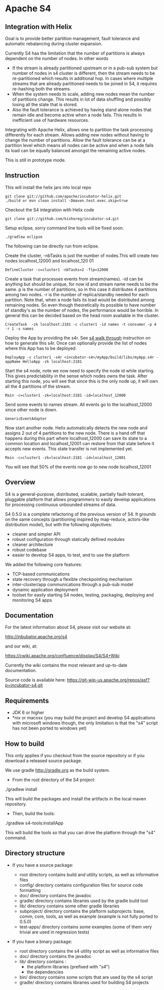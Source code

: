 Apache S4
=========

Integration with Helix
----------------------

Goal is to provide better partition management, fault tolerance and automatic rebalancing during cluster expansion.

Currently S4 has the limitation that the number of partitions is always dependent on the number of nodes. In other words 
   * If the stream is already partitioned upstream or in a pub-sub system but number of nodes in s4 cluster is different, then the stream needs to be re-partitioned which results in additional hop. In cases where multiple streams that are already partitioned needs to be joined in S4, it requires re-hashing both the streams.
   * When the system needs to scale, adding new nodes mean the number of partitions change. This results in lot of data shuffling and possibly losing all the state that is stored.
   * Also the fault tolerance is achieved by having stand alone nodes that remain idle and become active when a node fails. This results in inefficient use of hardware resources.
   
Integrating with Apache Helix, allows one to partition the task processing differently for each stream. Allows adding new nodes without having to change the number of partitions. Allow the fault tolerance can be at a partition level which means all nodes can be active and when a node fails its load can be equally balanced amongst the remaining active nodes.


This is still in prototype mode.

Instruction
-----------

This will install the helix jars into local repo
   
    git clone git://github.com/apache/incubator-helix.git
    ./build or mvn clean install -Dmaven.test.exec.skip=true

Checkout the S4 integration with Helix code    
    
    git clone git://github.com/kishoreg/incubator-s4.git
    
Setup eclipse, sorry command line tools will be fixed soon.

    ./gradlew eclipse

The following can be directly run from eclipse. 
 
Create the cluster, -nbTasks is just the number of nodes.This will create two nodes localhost_12000 and localhost_120
01

    DefineCluster -c=cluster1 -nbTasks=2 -flp=12000

Create a task that processes events from stream(names). -id can be anything but should be unique, for now id and stream name needs to be the same. p is the number of partitions, so in this case it distributes 4 partitions among two nodes. -r is the number of replica/standby needed for each partition. Note that, when a node fails its load would be distributed among remaining nodes. So even though theoretically its possible to have number of standby's as the number of nodes, the performance would be horrible. In general this can be decided based on the head room available in the cluster.

    CreateTask  -zk localhost:2181 -c cluster1 -id names -t consumer -p 4 -r 1 -s names

Deploy the App by providing the s4r. See [s4 walk through](https://cwiki.apache.org/confluence/display/S4/S4+piper+walkthrough) instruction on how to generate this s4r. Once can optionally provide the list of nodes where this App has to be deployed.

    DeployApp -c cluster1 -s4r <incubator-s4>/myApp/build/libs/myApp.s4r -appName HelloApp -zk localhost:2181

Start the s4 node, note we now need to specify the node id while starting. This gives predictability in the sense which nodes owns the task. After starting this node, you will see that since this is the only node up, it will own all the 4 partitions of the stream.

    Main -c=cluster1 -zk=localhost:2181 -id=localhost_12000
   
Send some events to names stream. All events go to the localhost_12000 since other node is down.

    GenericEventAdapter

Now start another node. Helix automatically detects the new node and assigns 2 out of 4 partitions to the new node. There is a hand off that happens during this part where localhost_12000 can save its state to a common location and localhost_12001 can restore from that state before it accepts new events. This state transfer is not implemented yet.
   
    Main -c=cluster1 -zk=localhost:2181 -id=localhost_12001

You will see that 50% of the events now go to new node localhost_12001


Overview
--------
S4 is a general-purpose, distributed, scalable, partially fault-tolerant, pluggable 
platform that allows programmers to easily develop applications for processing continuous 
unbounded streams of data.

S4 0.5.0 is a complete refactoring of the previous version of S4. It grounds on the same 
concepts (partitioning inspired by map-reduce, actors-like distribution model), 
but with the following objectives:

- cleaner and simpler API
- robust configuration through statically defined modules
- cleaner architecture
- robust codebase
- easier to develop S4 apps, to test, and to use the platform

We added the following core features:

- TCP-based communications
- state recovery through a flexible checkpointing mechanism
- inter-cluster/app communications through a pub-sub model
- dynamic application deployment
- toolset for easily starting S4 nodes, testing, packaging, deploying and monitoring S4 apps 


Documentation
-------------

For the latest information about S4, please visit our website at:

   http://inbubator.apache.org/s4

and our wiki, at:

   https://cwiki.apache.org/confluence/display/S4/S4+Wiki

Currently the wiki contains the most relevant and up-to-date documentation.

Source code is available here: https://git-wip-us.apache.org/repos/asf?p=incubator-s4.git


Requirements
------------
* JDK 6 or higher
* *nix or macosx (you may build the project and develop S4 applications with 
microsoft windows though, the only limitation is that the "s4" script has not 
been ported to windows yet)


How to build
------------
This only applies if you checkout from the source repository or if you download a 
released source package.


We use gradle http://gradle.org as the build system.

* From the root directory of the S4 project:

./gradlew install

This will build the packages and install the artifacts in the local maven repository.

* Then, build the tools:

./gradlew s4-tools:installApp

This will build the tools so that you can drive the platform through the "s4" command.


Directory structure
-------------------
* If you have a  source package:
	- root directory contains build and utility scripts, as well as informative files
	- config/ directory contains configuration files for source code formatting
	- doc/ directory contains the javadoc
	- gradle/ directory contains libraries used by the gradle build tool
	- lib/ directory contains some other gradle libraries 
	- subproject/ directory contains the plaftorm subprojects: base, comm, core, tools, 
	as well as example (example is not fully ported to 0.5.0)
	- test-apps/ directory contains some examples (some of them very trivial are used 
	in regression tests)



* If you have a binary package:
	- root directory contains the s4 utility script as well as informative files
	- doc/ directory contains the javadoc
	- lib/ directory contains :
		* the platform libraries (prefixed with "s4")
		* the dependencies
	- bin/ directory contains some scripts that are used by the s4 script
	- gradle/ directory contains libraries used for building S4 projects



